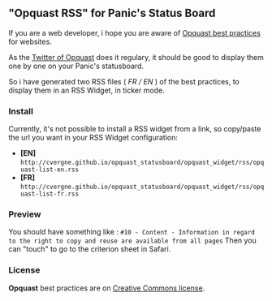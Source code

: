 ## "Opquast RSS" for Panic's Status Board

If you are a web developer, i hope you are aware of [Opquast best practices](http://opquast.com/en/) for websites. 

As the [Twitter of Opquast](https://twitter.com/opquast) does it regulary, it should be good to display them one by one on your Panic's statusboard.

So i have generated two RSS files ( _FR / EN_ ) of the best practices, to display them in an RSS Widget, in ticker mode.

### Install
Currently, it's not possible to install a RSS widget from a link, so copy/paste the url you want in your RSS Widget configuration:

* **[EN]** `http://cvergne.github.io/opquast_statusboard/opquast_widget/rss/opquast-list-en.rss`
* **[FR]** `http://cvergne.github.io/opquast_statusboard/opquast_widget/rss/opquast-list-fr.rss`

### Preview
You should have something like :
`#10 - Content - Information in regard to the right to copy and reuse are available from all pages`
Then you can "touch" to go to the criterion sheet in Safari.

### License
**Opquast** best practices are on [Creative Commons license](http://creativecommons.org/licenses/by-sa/2.0/en/).


